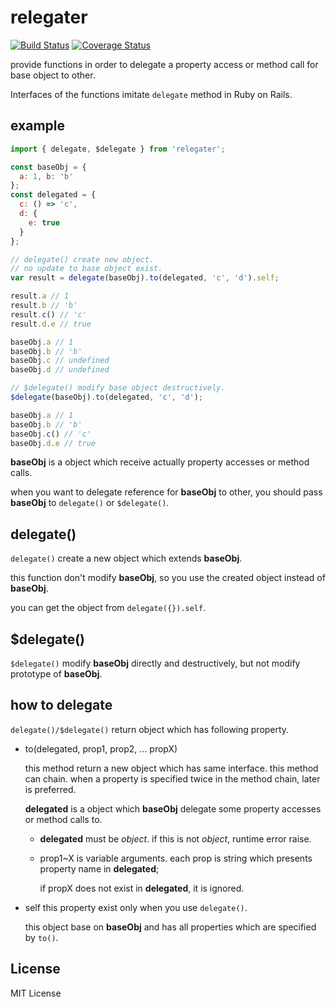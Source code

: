 # relegater

[![Build Status](https://travis-ci.org/topo-js/relegater.svg?branch=master)](https://travis-ci.org/topo-js/relegater)
[![Coverage Status](https://coveralls.io/repos/github/topo-js/delegate-js/badge.svg?branch=master)](https://coveralls.io/github/topo-js/delegate-js?branch=master)

provide functions in order to delegate a property access or method call for base object to other.

Interfaces of the functions imitate `delegate` method in Ruby on Rails.

## example
```javascript
import { delegate, $delegate } from 'relegater';

const baseObj = {
  a: 1, b: 'b'
};
const delegated = {
  c: () => 'c',
  d: {
    e: true
  }
};

// delegate() create new object.
// no update to base object exist.
var result = delegate(baseObj).to(delegated, 'c', 'd').self;

result.a // 1
result.b // 'b'
result.c() // 'c'
result.d.e // true

baseObj.a // 1
baseObj.b // 'b'
baseObj.c // undefined
baseObj.d // undefined

// $delegate() modify base object destructively.
$delegate(baseObj).to(delegated, 'c', 'd');

baseObj.a // 1
baseObj.b // 'b'
baseObj.c() // 'c'
baseObj.d.e // true
```

**baseObj** is a object which receive actually property accesses or method calls.

when you want to delegate reference for **baseObj** to other, you should pass **baseObj** to `delegate()` or `$delegate()`.

## delegate()
`delegate()` create a new object which extends **baseObj**.

this function don't modify **baseObj**, so you use the created object instead of **baseObj**.

you can get the object from `delegate({}).self`.

## $delegate()
`$delegate()` modify **baseObj** directly and destructively, but not modify prototype of **baseObj**.

## how to delegate
`delegate()/$delegate()` return object which has following property.

- to(delegated, prop1, prop2, ... propX)

  this method return a new object which has same interface.
  this method can chain. when a property is specified twice in the method chain, later is preferred.

  **delegated** is a object which **baseObj** delegate some property accesses or method calls to.
  - **delegated** must be *object*. if this is not *object*, runtime error raise.
  - prop1~X is variable arguments.
    each prop is string which presents property name in **delegated**;

    if propX does not exist in **delegated**, it is ignored.

- self
  this property exist only when you use `delegate()`.

  this object base on **baseObj** and has all properties which are specified by `to()`.

## License
MIT License
